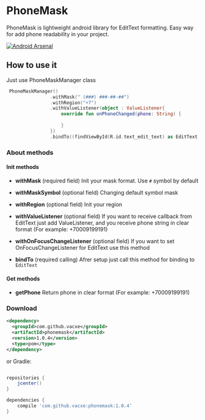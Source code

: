 # PhoneMask
PhoneMask is lightweight android library for EditText formatting. Easy way for add phone readability in your project.


[![Android Arsenal](https://img.shields.io/badge/Android%20Arsenal-PhoneMask-green.svg?style=true)](https://android-arsenal.com/details/1/5770)

## How to use it
Just use PhoneMaskManager class
```kotlin
 PhoneMaskManager()
                .withMask(" (###) ###-##-##")
                .withRegion("+7")
                .withValueListener(object : ValueListener{
                    override fun onPhoneChanged(phone: String) {
                       
                    }
                })
                .bindTo((findViewById(R.id.text_edit_text) as EditText))
```

### About methods
#### Init methods
- **withMask** 
(required field)
Init your mask format. Use `#` symbol by default

- **withMaskSymbol** 
(optional field)
Changing default symbol mask

- **withRegion**
(optional field)
Init your region

- **withValueListener**
(optional field)
If you want to receive callback from EditText just add ValueListener, and you receive phone string in clear format 
(For example: +70009199191)

- **withOnFocusChangeListener**
(optional field)
If you want to set OnFocusChangeListener for EditText use this method

- **bindTo** 
(required calling)
Afrer setup just call this method for binding to `EditText`

#### Get methods
- **getPhone** 
Return phone in clear format (For example: +70009199191)

### Download

```xml
<dependency>
  <groupId>com.github.vacxe</groupId>
  <artifactId>phonemask</artifactId>
  <version>1.0.4</version>
  <type>pom</type>
</dependency>
```
or Gradle:
```groovy

repositories {
    jcenter()
}

dependencies {
    compile 'com.github.vacxe:phonemask:1.0.4'
}
```
